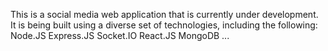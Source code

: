This is a social media web application that is currently under development. It is being built using a diverse set of technologies, including the following:
Node.JS
Express.JS
Socket.IO
React.JS
MongoDB
...
